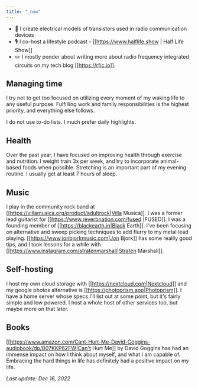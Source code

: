 ```yaml
---
title: "_now"
---
```


- 📶 I create electrical models of transistors used in radio communication devices
- 🎙️ I co-host a lifestyle podcast - [[https://www.halflife.show | Half Life Show]]
- ✏️ I mostly ponder about writing more about radio frequency integrated circuits on my tech blog [[https://rfic.io]].

## Managing time

I try not to get too focused on utilizing every moment of my waking life to any useful purpose. Fulfilling work and family responsibilities is the highest priority, and everything else follows.

I do not use to-do lists. I much prefer daily highlights.

## Health

Over the past year, I have focused on improving health through exercise and nutrition. I weight train 3x per week, and try to incorporate animal-based foods when possible. Stretching is an important part of my evening routine. I usually get at least 7 hours of sleep.

## Music

I play in the community rock band at [[https://villamusica.org/product/adultrock|Villa Musica]]. I was a former lead guitarist for [[https://www.reverbnation.com/fused |FUSED]]. I was a founding member of [[https://blackearth.in|Black Earth]]. I've been focusing on alternative and sweep picking techniques to add flurry to my metal lead playing. [[https://www.jonbjorkmusic.com|Jon Bjork]] has some reallly good tips, and I took lessons for a while with [[https://www.instagram.com/stratenmarshall|Straten Marshall]].

## Self-hosting

I host my own cloud storage with [[https://nextcloud.com|Nextcloud]] and my google photos alternative is [[https://photoprism.app|Photoprism]]. I have a home server whose specs I'll list out at some point, but it's fairly simple and low powered. I host a whole host of other services too, but maybe more on that later.

## Books

[[https://www.amazon.com/Cant-Hurt-Me-David-Goggins-audiobook/dp/B07KKP62FW|Can't Hurt Me]] by David Goggins has had an immense impact on how I think about myself, and what I am capable of. Embracing the hard things in life has definitely had a positive impact on my life.

*Last update: Dec 16, 2022*